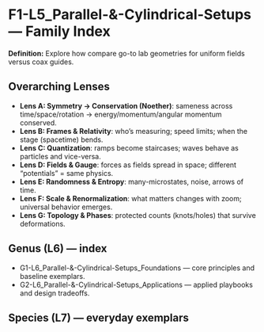 # F1-L5_Parallel-&-Cylindrical-Setups — Family Index
**Definition:** Explore how compare go-to lab geometries for uniform fields versus coax guides.

## Overarching Lenses

- **Lens A: Symmetry -> Conservation (Noether)**: sameness across time/space/rotation → energy/momentum/angular momentum conserved.
- **Lens B: Frames & Relativity**: who’s measuring; speed limits; when the stage (spacetime) bends.
- **Lens C: Quantization**: ramps become staircases; waves behave as particles and vice-versa.
- **Lens D: Fields & Gauge**: forces as fields spread in space; different “potentials” = same physics.
- **Lens E: Randomness & Entropy**: many-microstates, noise, arrows of time.
- **Lens F: Scale & Renormalization**: what matters changes with zoom; universal behavior emerges.
- **Lens G: Topology & Phases**: protected counts (knots/holes) that survive deformations.

## Genus (L6) — index
- G1-L6_Parallel-&-Cylindrical-Setups_Foundations — core principles and baseline exemplars.
- G2-L6_Parallel-&-Cylindrical-Setups_Applications — applied playbooks and design tradeoffs.

## Species (L7) — everyday exemplars
